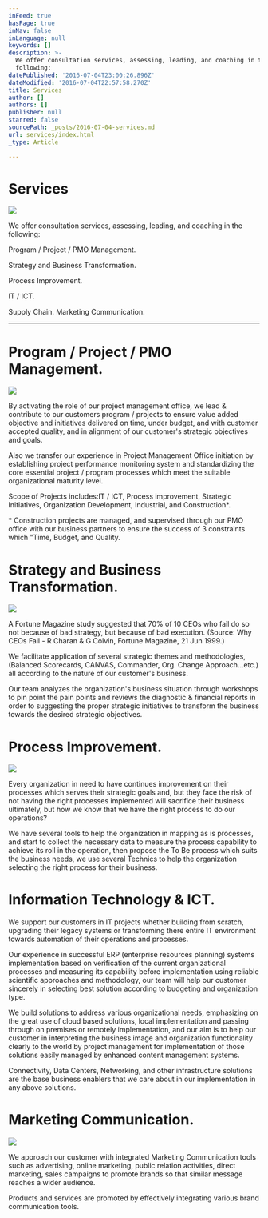 ```yaml
---
inFeed: true
hasPage: true
inNav: false
inLanguage: null
keywords: []
description: >-
  We offer consultation services, assessing, leading, and coaching in the
  following: 
datePublished: '2016-07-04T23:00:26.896Z'
dateModified: '2016-07-04T22:57:58.270Z'
title: Services
author: []
authors: []
publisher: null
starred: false
sourcePath: _posts/2016-07-04-services.md
url: services/index.html
_type: Article

---
```

# Services
![](https://the-grid-user-content.s3-us-west-2.amazonaws.com/12a62809-3467-47bb-8004-abc628f438c1.jpg)

We offer consultation services, assessing, leading, and coaching in the following: 

Program / Project / PMO Management. 

Strategy and Business Transformation.

Process Improvement.

IT / ICT. 

Supply Chain. Marketing Communication.

---------------------------------------------

# Program / Project / PMO Management.
![](https://the-grid-user-content.s3-us-west-2.amazonaws.com/6b5a0b44-1413-4868-aedd-1910fef560d4.jpg)

By activating the role of our project management office, we lead & contribute to our customers program / projects to ensure value added objective and initiatives delivered on time, under budget, and with customer accepted quality, and in alignment of our customer's strategic objectives and goals. 

Also we transfer our experience in Project Management Office initiation by establishing project performance monitoring system and standardizing the core essential project / program processes which meet the suitable organizational maturity level. 

Scope of Projects includes:IT / ICT, Process improvement, Strategic Initiatives, Organization Development, Industrial, and Construction\*. 

\* Construction projects are managed, and supervised through our PMO office with our business partners to ensure the success of 3 constraints which "Time, Budget, and Quality. 

# Strategy and Business Transformation.
![](https://the-grid-user-content.s3-us-west-2.amazonaws.com/69a3da8e-7653-42c8-b730-60c1158290c8.jpg)

A Fortune Magazine study suggested that 70% of 10 CEOs who fail do so not because of bad strategy, but because of bad execution. (Source: Why CEOs Fail - R Charan & G Colvin, Fortune Magazine, 21 Jun 1999.)

We facilitate application of several strategic themes and methodologies, (Balanced Scorecards, CANVAS, Commander, Org. Change Approach...etc.) all according to the nature of our customer's business. 

Our team analyzes the organization's business situation through workshops to pin point the pain points and reviews the diagnostic & financial reports in order to suggesting the proper strategic initiatives to transform the business towards the desired strategic objectives. 

# Process Improvement.
![](https://the-grid-user-content.s3-us-west-2.amazonaws.com/148f5101-da42-4d33-bf08-d32ff2461e0d.jpg)

Every organization in need to have continues improvement on their processes which serves their strategic goals and, but they face the risk of not having the right processes implemented will sacrifice their business ultimately, but how we know that we have the right process to do our operations?

We have several tools to help the organization in mapping as is processes, and start to collect the necessary data to measure the process capability to achieve its roll in the operation, then propose the To Be process which suits the business needs, we use several Technics to help the organization selecting the right process for their business.

# Information Technology & ICT.

We support our customers in IT projects whether building from scratch, upgrading their legacy systems or transforming there entire IT environment towards automation of their operations and processes.

Our experience in successful ERP (enterprise resources planning) systems implementation based on verification of the current organizational processes and measuring its capability before implementation using reliable scientific approaches and methodology, our team will help our customer sincerely in selecting best solution according to budgeting and organization type. 

We build solutions to address various organizational needs, emphasizing on the great use of cloud based solutions, local implementation and passing through on premises or remotely implementation, and our aim is to help our customer in interpreting the business image and organization functionality clearly to the world by project management for implementation of those solutions easily managed by enhanced content management systems.

Connectivity, Data Centers, Networking, and other infrastructure solutions are the base business enablers that we care about in our implementation in any above solutions.

# Marketing Communication.
![](https://the-grid-user-content.s3-us-west-2.amazonaws.com/2dca30ed-0f1a-4fb6-9d74-bc4376a16ab5.jpg)

We approach our customer with integrated Marketing Communication tools such as advertising, online marketing, public relation activities, direct marketing, sales campaigns to promote brands so that similar message reaches a wider audience. 

Products and services are promoted by effectively integrating various brand communication tools.